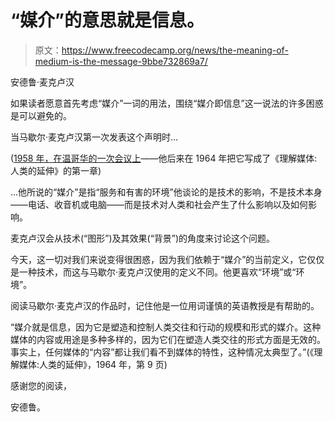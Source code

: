 # “媒介”的意思就是信息。

> 原文：<https://www.freecodecamp.org/news/the-meaning-of-medium-is-the-message-9bbe732869a7/>

安德鲁·麦克卢汉

如果读者愿意首先考虑“媒介”一词的用法，围绕“媒介即信息”这一说法的许多困惑是可以避免的。

当马歇尔·麦克卢汉第一次发表这个声明时…

([1958 年，在温哥华的一次会议上](https://inscriptorium.wordpress.com/2011/05/20/the-medium-is-the-message/)——他后来在 1964 年把它写成了《理解媒体:人类的延伸》的第一章)

…他所说的“媒介”是指“服务和有害的环境”他谈论的是技术的影响，不是技术本身——电话、收音机或电脑——而是技术对人类和社会产生了什么影响以及如何影响。

麦克卢汉会从技术(“图形”)及其效果(“背景”)的角度来讨论这个问题。

今天，这一切对我们来说变得很困惑，因为我们依赖于“媒介”的当前定义，它仅仅是一种技术，而这与马歇尔·麦克卢汉使用的定义不同。他更喜欢“环境”或“环境”。

阅读马歇尔·麦克卢汉的作品时，记住他是一位用词谨慎的英语教授是有帮助的。

“媒介就是信息，因为它是塑造和控制人类交往和行动的规模和形式的媒介。这种媒体的内容或用途是多种多样的，因为它们在塑造人类交往的形式方面是无效的。事实上，任何媒体的“内容”都让我们看不到媒体的特性，这种情况太典型了。”(《理解媒体:人类的延伸》，1964 年，第 9 页)

感谢您的阅读，

安德鲁。